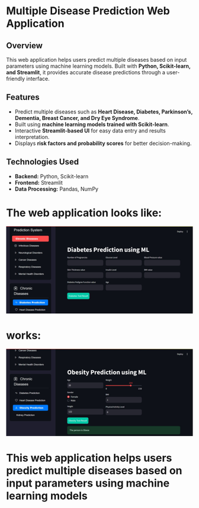 # Multiple Disease Prediction Web Application  

## Overview  
This web application helps users predict multiple diseases based on input parameters using machine learning models. Built with **Python, Scikit-learn, and Streamlit**, it provides accurate disease predictions through a user-friendly interface.  

## Features  
- Predict multiple diseases such as **Heart Disease, Diabetes, Parkinson’s, Dementia, Breast Cancer, and Dry Eye Syndrome**.  
- Built using **machine learning models trained with Scikit-learn**.  
- Interactive **Streamlit-based UI** for easy data entry and results interpretation.  
- Displays **risk factors and probability scores** for better decision-making.  

## Technologies Used  
- **Backend:** Python, Scikit-learn  
- **Frontend:** Streamlit  
- **Data Processing:** Pandas, NumPy  
# The web application looks like:
![image alt](https://github.com/Kasireddynanda/Multiple-Disease-Prediction/blob/59e82192c3d745ae8bcb2c2fd80ab79d250820df/multi2.jpeg)

# works:
![image alt](https://github.com/Kasireddynanda/Multiple-Disease-Prediction/blob/59e82192c3d745ae8bcb2c2fd80ab79d250820df/multi.jpeg)

 # This web application helps users predict multiple diseases based on input parameters using machine learning models
